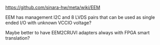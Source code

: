 https://github.com/sinara-hw/meta/wiki/EEM

EEM has management I2C and 8 LVDS pairs that can be used as single ended I/O with unknown VCCIO voltage?

Maybe better to have EEM2CRUVI adapters always with FPGA smart translation?

